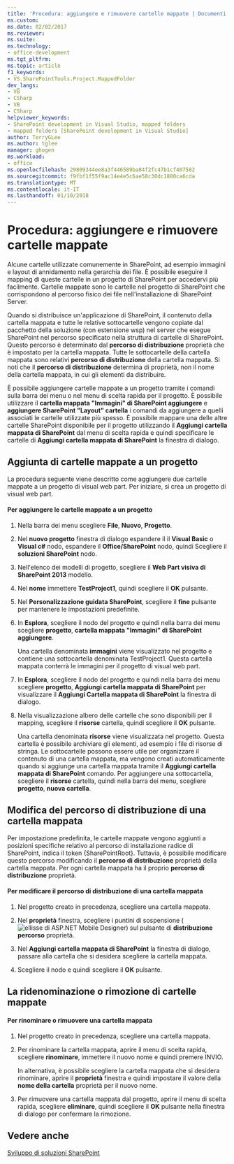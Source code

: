 ```yaml
---
title: 'Procedura: aggiungere e rimuovere cartelle mappate | Documenti Microsoft'
ms.custom: 
ms.date: 02/02/2017
ms.reviewer: 
ms.suite: 
ms.technology:
- office-development
ms.tgt_pltfrm: 
ms.topic: article
f1_keywords:
- VS.SharePointTools.Project.MappedFolder
dev_langs:
- VB
- CSharp
- VB
- CSharp
helpviewer_keywords:
- SharePoint development in Visual Studio, mapped folders
- mapped folders [SharePoint development in Visual Studio]
author: TerryGLee
ms.author: tglee
manager: ghogen
ms.workload:
- office
ms.openlocfilehash: 29809344ee8a3f446589ba84f2fc47b1cf407582
ms.sourcegitcommit: f9fbf1f55f9ac14e4e5c6ae58c30dc1800ca6cda
ms.translationtype: MT
ms.contentlocale: it-IT
ms.lasthandoff: 01/10/2018
---
```

# <a name="how-to-add-and-remove-mapped-folders"></a>Procedura: aggiungere e rimuovere cartelle mappate
  Alcune cartelle utilizzate comunemente in SharePoint, ad esempio immagini e layout di annidamento nella gerarchia dei file. È possibile eseguire il mapping di queste cartelle in un progetto di SharePoint per accedervi più facilmente. Cartelle mappate sono le cartelle nel progetto di SharePoint che corrispondono al percorso fisico dei file nell'installazione di SharePoint Server.  
  
 Quando si distribuisce un'applicazione di SharePoint, il contenuto della cartella mappata e tutte le relative sottocartelle vengono copiate dal pacchetto della soluzione (con estensione wsp) nel server che esegue SharePoint nel percorso specificato nella struttura di cartelle di SharePoint. Questo percorso è determinato dal **percorso di distribuzione** proprietà che è impostato per la cartella mappata. Tutte le sottocartelle della cartella mappata sono relativi **percorso di distribuzione** della cartella mappata. Si noti che il **percorso di distribuzione** determina di proprietà, non il nome della cartella mappata, in cui gli elementi da distribuire.  
  
 È possibile aggiungere cartelle mappate a un progetto tramite i comandi sulla barra dei menu o nel menu di scelta rapida per il progetto. È possibile utilizzare il **cartella mappata "Immagini" di SharePoint aggiungere** e **aggiungere SharePoint "Layout" cartella** i comandi da aggiungere a quelli associati le cartelle utilizzate più spesso. È possibile mappare una delle altre cartelle SharePoint disponibile per il progetto utilizzando il **Aggiungi cartella mappata di SharePoint** dal menu di scelta rapida e quindi specificare le cartelle di **Aggiungi cartella mappata di SharePoint** la finestra di dialogo.  
  
## <a name="adding-mapped-folders-to-a-project"></a>Aggiunta di cartelle mappate a un progetto  
 La procedura seguente viene descritto come aggiungere due cartelle mappate a un progetto di visual web part. Per iniziare, si crea un progetto di visual web part.  
  
#### <a name="to-add-mapped-folders-to-a-project"></a>Per aggiungere le cartelle mappate a un progetto  
  
1.  Nella barra dei menu scegliere **File**, **Nuovo**, **Progetto**.  
  
2.  Nel **nuovo progetto** finestra di dialogo espandere il il **Visual Basic** o **Visual c#** nodo, espandere il **Office/SharePoint** nodo, quindi Scegliere il **soluzioni SharePoint** nodo.  
  
3.  Nell'elenco dei modelli di progetto, scegliere il **Web Part visiva di SharePoint 2013** modello.  
  
4.  Nel **nome** immettere **TestProject1**, quindi scegliere il **OK** pulsante.  
  
5.  Nel **Personalizzazione guidata SharePoint**, scegliere il **fine** pulsante per mantenere le impostazioni predefinite.  
  
6.  In **Esplora**, scegliere il nodo del progetto e quindi nella barra dei menu scegliere **progetto**, **cartella mappata "Immagini" di SharePoint aggiungere**.  
  
     Una cartella denominata **immagini** viene visualizzato nel progetto e contiene una sottocartella denominata TestProject1. Questa cartella mappata conterrà le immagini per il progetto di visual web part.  
  
7.  In **Esplora**, scegliere il nodo del progetto e quindi nella barra dei menu scegliere **progetto**, **Aggiungi cartella mappata di SharePoint** per visualizzare il **Aggiungi Cartella mappata di SharePoint** la finestra di dialogo.  
  
8.  Nella visualizzazione albero delle cartelle che sono disponibili per il mapping, scegliere il **risorse** cartella, quindi scegliere il **OK** pulsante.  
  
     Una cartella denominata **risorse** viene visualizzata nel progetto. Questa cartella è possibile archiviare gli elementi, ad esempio i file di risorse di stringa. Le sottocartelle possono essere utile per organizzare il contenuto di una cartella mappata, ma vengono creati automaticamente quando si aggiunge una cartella mappata tramite il **Aggiungi cartella mappata di SharePoint** comando. Per aggiungere una sottocartella, scegliere il **risorse** cartella, quindi nella barra dei menu, scegliere **progetto**, **nuova cartella**.  
  
## <a name="changing-the-deployment-location-of-a-mapped-folder"></a>Modifica del percorso di distribuzione di una cartella mappata  
 Per impostazione predefinita, le cartelle mappate vengono aggiunti a posizioni specifiche relativo al percorso di installazione radice di SharePoint, indica il token {SharePointRoot}. Tuttavia, è possibile modificare questo percorso modificando il **percorso di distribuzione** proprietà della cartella mappata. Per ogni cartella mappata ha il proprio **percorso di distribuzione** proprietà.  
  
#### <a name="to-change-the-deployment-location-of-a-mapped-folder"></a>Per modificare il percorso di distribuzione di una cartella mappata  
  
1.  Nel progetto creato in precedenza, scegliere una cartella mappata.  
  
2.  Nel **proprietà** finestra, scegliere i puntini di sospensione (![ellisse di ASP.NET Mobile Designer](../sharepoint/media/mwellipsis.gif "ellisse di ASP.NET Mobile Designer")) sul pulsante di **distribuzione percorso** proprietà.  
  
3.  Nel **Aggiungi cartella mappata di SharePoint** la finestra di dialogo, passare alla cartella che si desidera scegliere la cartella mappata.  
  
4.  Scegliere il nodo e quindi scegliere il **OK** pulsante.  
  
## <a name="renaming-or-removing-mapped-folders"></a>La ridenominazione o rimozione di cartelle mappate  
  
#### <a name="to-rename-or-remove-a-mapped-folder"></a>Per rinominare o rimuovere una cartella mappata  
  
1.  Nel progetto creato in precedenza, scegliere una cartella mappata.  
  
2.  Per rinominare la cartella mappata, aprire il menu di scelta rapida, scegliere **rinominare**, immettere il nuovo nome e quindi premere INVIO.  
  
     In alternativa, è possibile scegliere la cartella mappata che si desidera rinominare, aprire il **proprietà** finestra e quindi impostare il valore della **nome della cartella** proprietà per il nuovo nome.  
  
3.  Per rimuovere una cartella mappata dal progetto, aprire il menu di scelta rapida, scegliere **eliminare**, quindi scegliere il **OK** pulsante nella finestra di dialogo per confermare la rimozione.  
  
## <a name="see-also"></a>Vedere anche  
 [Sviluppo di soluzioni SharePoint](../sharepoint/developing-sharepoint-solutions.md)  
  
  